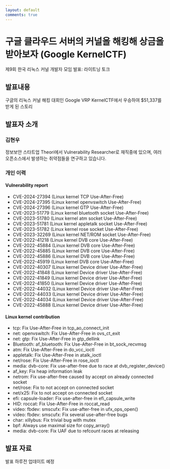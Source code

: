 ```yaml
---
layout: default
comments: true
---
```


# 구글 클라우드 서버의 커널을 해킹해 상금을 받아보자 (Google KernelCTF)
제9회 한국 리눅스 커널 개발자 모임 발표: 라이트닝 토크

## 발표내용
구글의 리눅스 커널 해킹 대회인 Google VRP KernelCTF에서 우승하여 $51,337를 받게 된 스토리


## 발표자 소개

### 김현우
정보보안 스타트업 Theori에서 Vulnerability Researcher로 재직중에 있으며, 여러 오픈소스에서 발생하는 취약점들을 연구하고 있습니다.

### 개인 이력

#### Vulnerability report   

* CVE-2024-27394 (Linux kernel TCP Use-After-Free)
* CVE-2024-27395 (Linux kernel openvswitch Use-After-Free)
* CVE-2024-27396 (Linux kernel GTP Use-After-Free)
* CVE-2023-51779 (Linux kernel bluetooth socket Use-After-Free)
* CVE-2023-51780 (Linux kernel atm socket Use-After-Free)
* CVE-2023-51781 (Linux kernel appletalk socket Use-After-Free)
* CVE-2023-51782 (Linux kernel rose socket Use-After-Free)
* CVE-2023-32269 (Linux kernel NET/ROM socket Use-After-Free)
* CVE-2022-41218 (Linux kernel DVB core Use-After-Free)
* CVE-2022-45884 (Linux kernel DVB core Use-After-Free)
* CVE-2022-45885 (Linux kernel DVB core Use-After-Free)
* CVE-2022-45886 (Linux kernel DVB core Use-After-Free)
* CVE-2022-45919 (Linux kernel DVB core Use-After-Free)
* CVE-2022-40307 (Linux kernel Device driver Use-After-Free)
* CVE-2022-41848 (Linux kernel Device driver Use-After-Free)
* CVE-2022-41849 (Linux kernel Device driver Use-After-Free)
* CVE-2022-41850 (Linux kernel Device driver Use-After-Free)
* CVE-2022-44032 (Linux kernel Device driver Use-After-Free)
* CVE-2022-44033 (Linux kernel Device driver Use-After-Free)
* CVE-2022-44034 (Linux kernel Device driver Use-After-Free)
* CVE-2022-45888 (Linux kernel Device driver Use-After-Free)

#### Linux kernel contribution   

* tcp: Fix Use-After-Free in tcp_ao_connect_init
* net: openvswitch: Fix Use-After-Free in ovs_ct_exit
* net: gtp: Fix Use-After-Free in gtp_dellink
* Bluetooth: af_bluetooth: Fix Use-After-Free in bt_sock_recvmsg
* atm: Fix Use-After-Free in do_vcc_ioctl
* appletalk: Fix Use-After-Free in atalk_ioctl
* net/rose: Fix Use-After-Free in rose_ioctl
* media: dvb-core: Fix use-after-free due to race at dvb_register_device()
* af_key: Fix heap information leak
* netrom: Fix use-after-free caused by accept on already connected socket
* net/rose: Fix to not accept on connected socket
* net/x25: Fix to not accept on connected socket
* efi: capsule-loader: Fix use-after-free in efi_capsule_write
* HID: roccat: Fix Use-After-Free in roccat_read
* video: fbdev: smscufx: Fix use-after-free in ufx_ops_open()
* video: fbdev: smscufx: Fix several use-after-free bugs
* char: xillybus: Fix trivial bug with mutex
* bpf: Always use maximal size for copy_array()
* media: dvb-core: Fix UAF due to refcount races at releasing

## 발표 자료
발표 하루전 업데이트 예정
